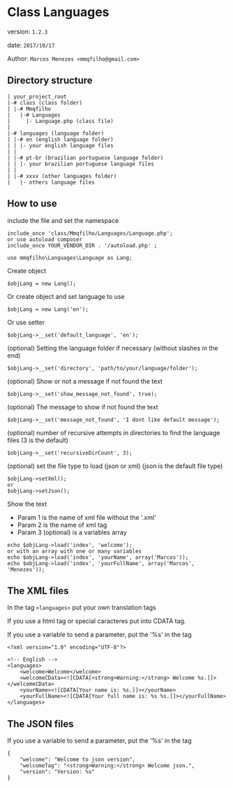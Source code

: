 # Class Languages
version: `1.2.3`

date: `2017/10/17`

Author: `Marcos Menezes <mmqfilho@gmail.com>`

## Directory structure
```
| your_project_root
|-# class (class folder)
| |-# Mmqfilho
|   |-# Languages
|     |- Language.php (class file)
|
|-# languages (language folder)
| |-# en (english language folder)
| | |- your english language files
| |
| |-# pt-br (brazilian portuguese language folder)
| | |- your brazilian portuguese language files
| |
| |-# xxxx (other languages folder)
|   |- others language files
```

## How to use

include the file and set the namespace
```
include_once 'class/Mmqfilho/Languages/Language.php';
or use autoload composer
include_once YOUR_VENDOR_DIR . '/autoload.php' ;

use mmqfilho\Languages\Language as Lang;
```

Create object 
```
$objLang = new Lang(); 
```

Or create object and set language to use
```
$objLang = new Lang('en'); 
```

Or use setter
```
$objLang->__set('default_language', 'en');
```

(optional) Setting the language folder if necessary (without slashes in the end)
```
$objLang->__set('directory', 'path/to/your/language/folder');
```

(optional) Show or not a message if not found the text
```
$objLang->__set('show_message_not_found', true);
```

(optional) The message to show if not found the text
```
$objLang->__set('message_not_found', 'I dont like default message');
```

(optional) number of recursive attempts in directories to find the language files (3 is the default)
```
$objLang->__set('recursiveDirCount', 3);
```

(optional) set the file type to load (json or xml) (json is the default file type)
```
$objLang->setXml();
or
$objLang->setJson();
```

Show the text
* Param 1 is the name of xml file without the '.xml' 
* Param 2 is the name of xml tag
* Param 3 (optional) is a variables array
```
echo $objLang->load('index', 'welcome');
or with an array with one or many variables
echo $objLang->load('index', 'yourName', array('Marcos'));
echo $objLang->load('index', 'yourFullName', array('Marcos', 'Menezes'));
```

## The XML files
In the tag `<languages>` put your own translation tags

If you use a html tag or special caracteres put into CDATA tag.

If you use a variable to send a parameter, put the '%s' in the tag
```
<?xml version="1.0" encoding="UTF-8"?>

<!-- English -->
<languages>
	<welcome>Welcome</welcome>
	<welcomeCData><![CDATA[<strong>Warning:</strong> Welcome %s.]]></welcomeCData>
	<yourName><![CDATA[Your name is: %s.]]></yourName>
	<yourFullName><![CDATA[Your full name is: %s %s.]]></yourFullName>
</languages>
```

## The JSON files
If you use a variable to send a parameter, put the '%s' in the tag
```
{
	"welcome": "Welcome to json version",
	"welcomeTag": "<strong>Warning:</strong> Welcome json.",
	"version": "Version: %s"
}
```

